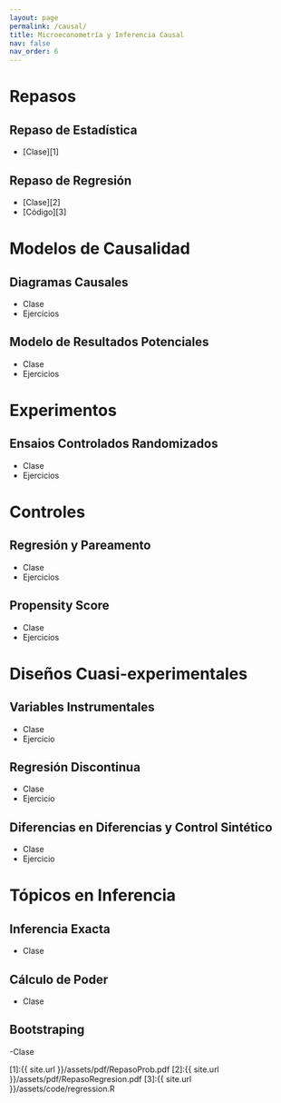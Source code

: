 ```yaml
---
layout: page
permalink: /causal/
title: Microeconometría y Inferencia Causal
nav: false
nav_order: 6
---
```


# Repasos

##  Repaso de Estadística
- [Clase][1]

##  Repaso de Regresión
- [Clase][2]
- [Código][3]


# Modelos de Causalidad
## Diagramas Causales
- Clase
- Ejercícios

## Modelo de Resultados Potenciales
- Clase
- Ejercicios

# Experimentos
## Ensaios Controlados Randomizados
- Clase
- Ejercicios

# Controles
## Regresión y Pareamento
- Clase
- Ejercicios

## Propensity Score
- Clase
- Ejercicios

# Diseños Cuasi-experimentales
## Variables Instrumentales
- Clase
- Ejercicio
## Regresión Discontinua
- Clase
- Ejercicio
## Diferencias en Diferencias y Control Sintético
- Clase
- Ejercicio

# Tópicos en Inferencia
## Inferencia Exacta
- Clase
## Cálculo de Poder
- Clase
## Bootstraping
-Clase


[1]:{{ site.url }}/assets/pdf/RepasoProb.pdf
[2]:{{ site.url }}/assets/pdf/RepasoRegresion.pdf
[3]:{{ site.url }}/assets/code/regression.R

